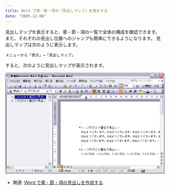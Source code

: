 ```yaml
---
title: Word で章・節・項の「見出しマップ」を表示する
date: "2005-12-08"
---
```



見出しマップを表示すると、章・節・項の一覧で全体の構成を確認できます。
また、それぞれの見出し位置へのジャンプも簡単にできるようになります。
見出しマップは次のように表示します。

```
メニューから「表示」→「見出しマップ」
```

すると、次のように見出しマップが表示されます。

![chapter-map.png](./chapter-map.png)

- 関連: [Word で章・節・項の見出しを作成する](./create-chapter.html)

